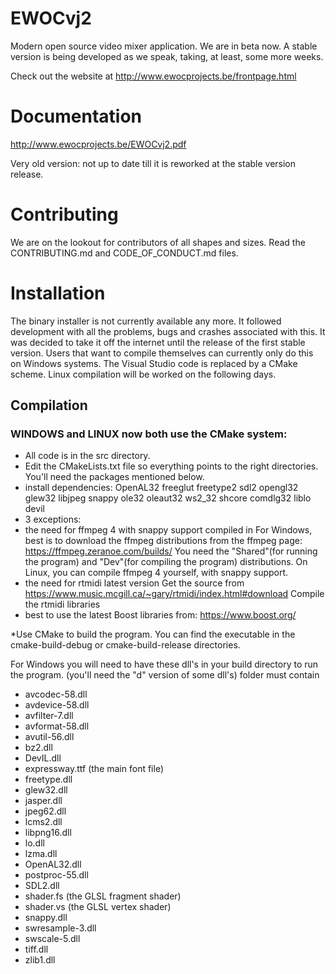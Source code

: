 # EWOCvj2
Modern open source video mixer application.  We are in beta now.
A stable version is being developed as we speak, taking, at least, some more weeks.

Check out the website at http://www.ewocprojects.be/frontpage.html

# Documentation
http://www.ewocprojects.be/EWOCvj2.pdf

Very old version: not up to date till it is reworked at the stable version release.

# Contributing
We are on the lookout for contributors of all shapes and sizes.
Read the CONTRIBUTING.md and CODE_OF_CONDUCT.md files.

# Installation

The binary installer is not currently available any more.  It followed development with all the problems, bugs and crashes associated with this.  It was decided to take it off the internet until the release of the first stable version.
Users that want to compile themselves can currently only do this on Windows systems.  The Visual Studio code is replaced by a CMake scheme.  Linux compilation will be worked on the following days.

## Compilation

### WINDOWS and LINUX now both use the CMake system:
* All code is in the src directory.
* Edit the CMakeLists.txt file so everything points to the right directories.  You'll need the packages mentioned below.
* install dependencies:
  OpenAL32
  freeglut
  freetype2
  sdl2
  opengl32
  glew32
  libjpeg
  snappy
  ole32
  oleaut32
  ws2_32
  shcore
  comdlg32
  liblo
  devil
* 3 exceptions:
* the need for ffmpeg 4 with snappy support compiled in
  For Windows, best is to download the ffmpeg distributions from the ffmpeg page:
  https://ffmpeg.zeranoe.com/builds/
  You need the "Shared"(for running the program) and "Dev"(for compiling the program) distributions.
  On Linux, you can compile ffmpeg 4 yourself, with snappy support.
* the need for rtmidi latest version
Get the source from https://www.music.mcgill.ca/~gary/rtmidi/index.html#download
Compile the rtmidi libraries
* best to use the latest Boost libraries from:
https://www.boost.org/

*Use CMake to build the program.  You can find the executable in the cmake-build-debug or cmake-build-release directories.

For Windows you will need to have these dll's in your build directory to run the program. (you'll need the "d" version of some dll's) folder must contain
* avcodec-58.dll
* avdevice-58.dll
* avfilter-7.dll
* avformat-58.dll
* avutil-56.dll
* bz2.dll
* DevIL.dll
* expressway.ttf (the main font file)
* freetype.dll
* glew32.dll
* jasper.dll
* jpeg62.dll
* lcms2.dll
* libpng16.dll
* lo.dll
* lzma.dll
* OpenAL32.dll
* postproc-55.dll
* SDL2.dll
* shader.fs (the GLSL fragment shader)
* shader.vs (the GLSL vertex shader)
* snappy.dll
* swresample-3.dll
* swscale-5.dll
* tiff.dll
* zlib1.dll
